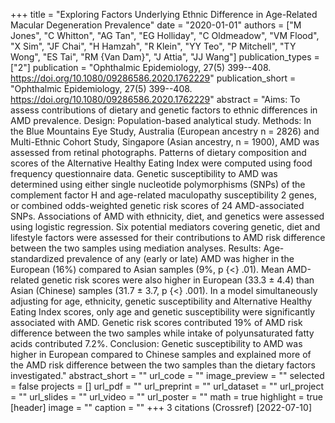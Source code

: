 +++
title = "Exploring Factors Underlying Ethnic Difference in Age-Related Macular Degeneration Prevalence"
date = "2020-01-01"
authors = ["M Jones", "C Whitton", "AG Tan", "EG Holliday", "C Oldmeadow", "VM Flood", "X Sim", "JF Chai", "H Hamzah", "R Klein", "YY Teo", "P Mitchell", "TY Wong", "ES Tai", "RM {Van Dam}", "J Attia", "JJ Wang"]
publication_types = ["2"]
publication = "Ophthalmic Epidemiology, 27(5) 399--408. https://doi.org/10.1080/09286586.2020.1762229"
publication_short = "Ophthalmic Epidemiology, 27(5) 399--408. https://doi.org/10.1080/09286586.2020.1762229"
abstract = "Aims: To assess contributions of dietary and genetic factors to ethnic differences in AMD prevalence. Design: Population-based analytical study. Methods: In the Blue Mountains Eye Study, Australia (European ancestry n = 2826) and Multi-Ethnic Cohort Study, Singapore (Asian ancestry, n = 1900), AMD was assessed from retinal photographs. Patterns of dietary composition and scores of the Alternative Healthy Eating Index were computed using food frequency questionnaire data. Genetic susceptibility to AMD was determined using either single nucleotide polymorphisms (SNPs) of the complement factor H and age-related maculopathy susceptibility 2 genes, or combined odds-weighted genetic risk scores of 24 AMD-associated SNPs. Associations of AMD with ethnicity, diet, and genetics were assessed using logistic regression. Six potential mediators covering genetic, diet and lifestyle factors were assessed for their contributions to AMD risk difference between the two samples using mediation analyses. Results: Age-standardized prevalence of any (early or late) AMD was higher in the European (16%) compared to Asian samples (9%, p {$<$} .01). Mean AMD-related genetic risk scores were also higher in European (33.3 ± 4.4) than Asian (Chinese) samples (31.7 ± 3.7, p {$<$} .001). In a model simultaneously adjusting for age, ethnicity, genetic susceptibility and Alternative Healthy Eating Index scores, only age and genetic susceptibility were significantly associated with AMD. Genetic risk scores contributed 19% of AMD risk difference between the two samples while intake of polyunsaturated fatty acids contributed 7.2%. Conclusion: Genetic susceptibility to AMD was higher in European compared to Chinese samples and explained more of the AMD risk difference between the two samples than the dietary factors investigated."
abstract_short = ""
url_code = ""
image_preview = ""
selected = false
projects = []
url_pdf = ""
url_preprint = ""
url_dataset = ""
url_project = ""
url_slides = ""
url_video = ""
url_poster = ""
math = true
highlight = true
[header]
image = ""
caption = ""
+++
3 citations (Crossref) [2022-07-10]

